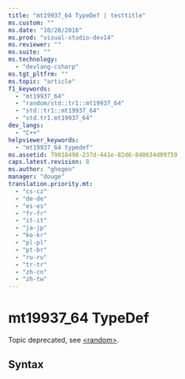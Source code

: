 ```yaml
---
title: "mt19937_64 TypeDef | testtitle"
ms.custom: ""
ms.date: "10/20/2016"
ms.prod: "visual-studio-dev14"
ms.reviewer: ""
ms.suite: ""
ms.technology: 
  - "devlang-csharp"
ms.tgt_pltfrm: ""
ms.topic: "article"
f1_keywords: 
  - "mt19937_64"
  - "random/std::tr1::mt19937_64"
  - "std::tr1::mt19937_64"
  - "std.tr1.mt19937_64"
dev_langs: 
  - "C++"
helpviewer_keywords: 
  - "mt19937_64 typedef"
ms.assetid: 79818498-237d-441e-82d6-840634d09759
caps.latest.revision: 8
ms.author: "ghogen"
manager: "douge"
translation.priority.mt: 
  - "cs-cz"
  - "de-de"
  - "es-es"
  - "fr-fr"
  - "it-it"
  - "ja-jp"
  - "ko-kr"
  - "pl-pl"
  - "pt-br"
  - "ru-ru"
  - "tr-tr"
  - "zh-cn"
  - "zh-tw"
---
```

# mt19937_64 TypeDef
Topic deprecated, see [\<random>](../Topic/%3Crandom%3E.md).  
  
## Syntax
